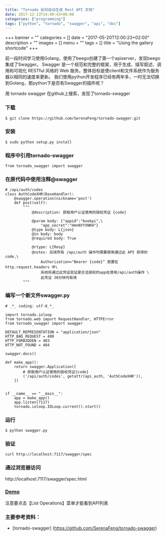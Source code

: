 ```yaml
---
title: "Tornado 如何自动生成 Rest API 文档"
date: 2017-12-13T14:49:43+08:00
categories: ["programming"]
tags: ["python", "tornado", "swagger", "api", "doc"]
---
```


+++
banner = ""
categories = []
date = "2017-05-20T12:00:23+02:00"
description = ""
images = []
menu = ""
tags = []
title = "Using the gallery shortcode"
+++

前一段时间学习使用Golang，使用了beego创建了第一个apiserver，发现beego集成了Swagger。
Swagger 是一个规范和完整的框架，用于生成、描写叙述、调用和可视化 RESTful 风格的 Web 服务。整体目标是使client和文件系统作为服务器以相同的速度来更新。
我们使用python开发程序已经有两年多，一时无法切换到Golang，那python下是否有Swagger的插件呢？

<!--more-->

用 tornado swagger 在github上搜索，发现了tornado-swagger
### 下载
    $ git clone https://github.com/SerenaFeng/tornado-swagger.git

### 安装
    $ sudo python setup.py install

### 程序中引用tornado-swagger
    from tornado_swagger import swagger

### 在原代码中使用注释@swagger
    # /api/auth/codes
    class AuthCodeXHR(BaseHandler):
        @swagger.operation(nickname='post')
        def post(self):
            """
                @description: 获取用户认证使用的授权凭证 {code}

                @param body: {"appid":"bookpi",\
                    "app_secret":"HmnNYYXNKH"}
                @type body: L{json}
                @in body: body
                @required body: True

                @rtype: L{Resp}
                @notes: 后续所有 /api/auth 操作均需要使用通过此 API 获得的 code,\
                    Authorization="Bearer {code}" 放置在 http.request.headers 中\
                    系统将通过此凭证验证是合法授权的app在使用/api/auth操作 \
                    此凭证 30分钟内有效
            """

### 编写一个新文件swagger.py
```
# _*_ coding: utf-8_*_

import tornado.ioloop
from tornado.web import RequestHandler, HTTPError
from tornado_swagger import swagger

DEFAULT_REPRESENTATION = "application/json"
HTTP_BAD_REQUEST = 400
HTTP_FORBIDDEN = 403
HTTP_NOT_FOUND = 404

swagger.docs()

def make_app():
    return swagger.Application([
        # 获取用户认证使用的授权凭证{code}
        ('/api/auth/codes', getattr(api_auth, 'AuthCodeXHR')),
    ])


if __name__ == "__main__":
    app = make_app()
    app.listen(7117)
    tornado.ioloop.IOLoop.current().start()
```

### 运行
    $ python swagger.py

### 验证
    curl http://localhost:7117/swagger/spec

### 通过浏览器访问
http://localhost:7117/swagger/spec.html

### [Demo](http://docs.domicake.com/swagger/spec.html)
注意要点击【List Operations】菜单才能看到API列表

### 主要参考资料：
* [tornado-swagger] (https://github.com/SerenaFeng/tornado-swagger)

<!--more-->
